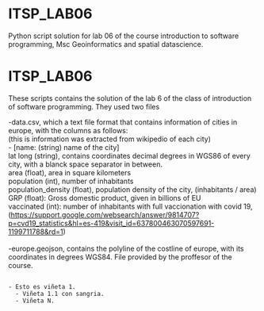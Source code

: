 # ITSP_LAB06
Python script solution for lab 06 of the course introduction to software programming, Msc Geoinformatics and spatial datascience.


# ITSP_LAB06

These scripts contains the solution of the lab 6 of the class of introduction of software programming.
They used two files

-data.csv, which a text file format that contains information of cities in europe, with the columns as follows:<br />
(this is information was extracted from wikipedio of each city)<br />
    - [name: (string) name of the city]<br />
    lat long (string), contains coordinates decimal degrees in WGS86 of every city, with a blanck space separator in between.<br />
    area (float), area in square kilometers<br />
    population (int), number of inhabitants<br />
    population_density (float), population density of the city, (inhabitants / area)<br />
    GRP (float): Gross domestic product, given in billions of EU<br />
    vaccinated (int): number of inhabitants with full vaccionation with covid 19, (https://support.google.com/websearch/answer/9814707?p=cvd19_statistics&hl=es-419&visit_id=637800463070597691-1199711788&rd=1)<br />
<br />
-europe.geojson, contains the polyline of the costline of europe, with its coordinates in degrees WGS84. File provided by the proffesor of the course.

```plain

- Esto es viñeta 1.
  - Viñeta 1.1 con sangria.
  - Viñeta N.
  
```
